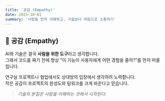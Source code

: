 ```yaml
---
title: '공감 (Empathy)'
date: 2025-10-01
summary: '사람을 먼저 이해하고, 기술보다 마음으로 소통하기'
---
```


<div class="text-justify leading-relaxed">

## 🤝 공감 (Empathy)

AI와 기술은 결국 **사람을 위한 도구**라고 생각합니다.  
그래서 코드를 짜기 전에 항상 “이 기능이 사용자에게 어떤 경험을 줄까?”를 먼저 떠올립니다.

연구실 프로젝트나 협업에서도 상대방의 입장에서 생각하려 노력합니다.  
작은 공감이 프로젝트의 완성도와 팀워크를 크게 바꾼다고 믿습니다.

> _기술의 본질은 사람을 이해하는 것에서 시작된다._

</div>
